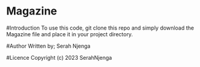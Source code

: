 # Magazine

#Introduction 
To use this code, git clone this repo and simply download the Magazine file and place it in your project directory.


#Author 
Written by; Serah Njenga


#Licence
Copyright (c) 2023 SerahNjenga
